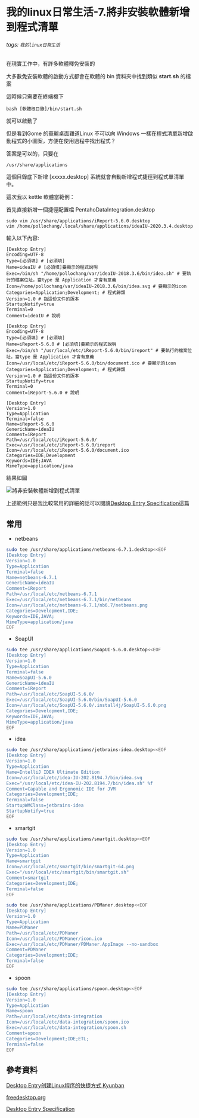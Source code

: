 # 我的linux日常生活-7.將非安裝軟體新增到程式清單

###### tags: `我的linux日常生活`

在現實工作中，有許多軟體釋免安裝的

大多數免安裝軟體的啟動方式都會在軟體的 bin  資料夾中找到類似 **start.sh** 的檔案

這時候只需要在終端機下

```shell=
bash [軟體根目錄]/bin/start.sh
```

就可以啟動了

但是看到Gome 的華麗桌面難道Linux 不可以向 Windows 一樣在程式清單新增啟動程式的小圖案，方便在使用過程中找出程式？

答案是可以的，只要在

```
/usr/share/applications
```

這個目錄底下新增 [xxxxx.desktop] 系統就會自動新增程式捷徑到程式單清單中。

這次我以 kettle 軟體當範例：

首先直接新增一個捷徑配置檔 PentahoDataIntegration.desktop

```
sudo vim /usr/share/applications/iReport-5.6.0.desktop
vim /home/pollochang/.local/share/applications/ideaIU-2020.3.4.desktop
```

輸入以下內容: 

```shell=
[Desktop Entry]
Encoding=UTF-8
Type=[必須填] # [必須填]
Name=ideaIU # [必須填]要顯示的程式說明
Exec=/bin/sh "/home/pollochang/var/ideaIU-2018.3.6/bin/idea.sh" # 要執行的檔案位址，當type 是 Application 才會有意義
Icon=/home/pollochang/var/ideaIU-2018.3.6/bin/idea.svg # 要顯示的icon
Categories=Application;Development; # 程式歸類
Version=1.0 # 指這份文件的版本
StartupNotify=true
Terminal=0
Comment=ideaIU # 說明
```

```
[Desktop Entry]
Encoding=UTF-8
Type=[必須填] # [必須填]
Name=iReport-5.6.0 # [必須填]要顯示的程式說明
Exec=/bin/sh "/usr/local/etc/iReport-5.6.0/bin/ireport" # 要執行的檔案位址，當type 是 Application 才會有意義
Icon=/usr/local/etc/iReport-5.6.0/bin/document.ico # 要顯示的icon
Categories=Application;Development; # 程式歸類
Version=1.0 # 指這份文件的版本
StartupNotify=true
Terminal=0
Comment=iReport-5.6.0 # 說明
```

```shell
[Desktop Entry]
Version=1.0
Type=Application
Terminal=false
Name=iReport-5.6.0
GenericName=ideaIU
Comment=iReport
Path=/usr/local/etc/iReport-5.6.0/
Exec=/usr/local/etc/iReport-5.6.0/ireport
Icon=/usr/local/etc/iReport-5.6.0/document.ico
Categories=IDE;Development
Keywords=IDE;JAVA
MimeType=application/java
```

結果如圖

![將非安裝軟體新增到程式清單](https://i.imgur.com/rfhOiMO.png "將非安裝軟體新增到程式清單")


上述範例只是我比較常用的詳細的話可以閱讀[Desktop Entry Specification](https://specifications.freedesktop.org/desktop-entry-spec/desktop-entry-spec-latest.html)這篇

## 常用

* netbeans

```bash
sudo tee /usr/share/applications/netbeans-6.7.1.desktop<<EOF
[Desktop Entry]
Version=1.0
Type=Application
Terminal=false
Name=netbeans-6.7.1
GenericName=ideaIU
Comment=iReport
Path=/usr/local/etc/netbeans-6.7.1
Exec=/usr/local/etc/netbeans-6.7.1/bin/netbeans
Icon=/usr/local/etc/netbeans-6.7.1/nb6.7/netbeans.png
Categories=Development,IDE;
Keywords=IDE,JAVA;
MimeType=application/java
EOF
```

* SoapUI

```bash
sudo tee /usr/share/applications/SoapUI-5.6.0.desktop<<EOF
[Desktop Entry]
Version=1.0
Type=Application
Terminal=false
Name=SoapUI-5.6.0
GenericName=ideaIU
Comment=iReport
Path=/usr/local/etc/SoapUI-5.6.0/
Exec=/usr/local/etc/SoapUI-5.6.0/bin/SoapUI-5.6.0
Icon=/usr/local/etc/SoapUI-5.6.0/.install4j/SoapUI-5.6.0.png
Categories=Development,IDE;
Keywords=IDE,JAVA;
MimeType=application/java
EOF
```

* idea

```bash
sudo tee /usr/share/applications/jetbrains-idea.desktop<<EOF
[Desktop Entry]
Version=1.0
Type=Application
Name=IntelliJ IDEA Ultimate Edition
Icon=/usr/local/etc/idea-IU-202.8194.7/bin/idea.svg
Exec="/usr/local/etc/idea-IU-202.8194.7/bin/idea.sh" %f
Comment=Capable and Ergonomic IDE for JVM
Categories=Development;IDE;
Terminal=false
StartupWMClass=jetbrains-idea
StartupNotify=true
EOF
```

* smartgit

```bash
sudo tee /usr/share/applications/smartgit.desktop<<EOF
[Desktop Entry]
Version=1.0
Type=Application
Name=smartgit
Icon=/usr/local/etc/smartgit/bin/smartgit-64.png
Exec="/usr/local/etc/smartgit/bin/smartgit.sh"
Comment=smartgit
Categories=Development;IDE;     
Terminal=false
EOF
```

```bash
sudo tee /usr/share/applications/PDManer.desktop<<EOF
[Desktop Entry]
Version=1.0
Type=Application
Name=PDManer
Path=/usr/local/etc/PDManer
Icon=/usr/local/etc/PDManer/icon.ico
Exec=/usr/local/etc/PDManer/PDManer.AppImage --no-sandbox
Comment=PDManer
Categories=Development;IDE;     
Terminal=false
EOF
```

* spoon

```bash
sudo tee /usr/share/applications/spoon.desktop<<EOF
[Desktop Entry]
Version=1.0
Type=Application
Name=spoon
Path=/usr/local/etc/data-integration
Icon=/usr/local/etc/data-integration/spoon.ico
Exec=/usr/local/etc/data-integration/spoon.sh
Comment=spoon
Categories=Development;IDE;ETL;
Terminal=false
EOF
```

## 參考資料

[Desktop Entry创建Linux程序的快捷方式 Kyunban](https://www.jianshu.com/p/ebcffc0a06cf)

[freedesktop.org](https://www.freedesktop.org/wiki/)

[Desktop Entry Specification](https://specifications.freedesktop.org/desktop-entry-spec/desktop-entry-spec-latest.html)